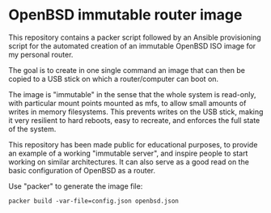 # OpenBSD immutable router image

This repository contains a packer script followed by an Ansible provisioning script for the
automated creation of an immutable OpenBSD ISO image for my personal router.

The goal is to create in one single command an image that can then be copied to a USB stick
on which a router/computer can boot on.

The image is "immutable" in the sense that the whole system is read-only, with particular mount
points mounted as mfs, to allow small amounts of writes in memory filesystems. This prevents
writes on the USB stick, making it very resilient to hard reboots, easy to recreate, and enforces
the full state of the system.

This repository has been made public for educational purposes, to provide an example of a
working "immutable server", and inspire people to start working on similar architectures. It can
also serve as a good read on the basic configuration of OpenBSD as a router.

Use "packer" to generate the image file:

    packer build -var-file=config.json openbsd.json
